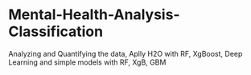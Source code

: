 # Mental-Health-Analysis-Classification
Analyzing and Quantifying the data, Aplly H2O with RF, XgBoost, Deep Learning and simple models with RF, XgB, GBM
